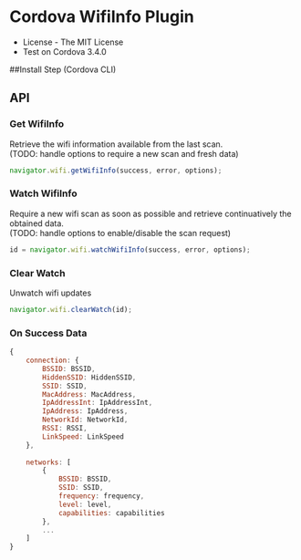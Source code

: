 # Cordova WifiInfo Plugin

* License - The MIT License
* Test on Cordova 3.4.0

##Install Step (Cordova CLI)


## API

### Get WifiInfo

Retrieve the wifi information available from the last scan.  
(TODO: handle options to require a new scan and fresh data)

```javascript
navigator.wifi.getWifiInfo(success, error, options);
```

### Watch WifiInfo

Require a new wifi scan as soon as possible and
retrieve continuatively the obtained data.  
(TODO: handle options to enable/disable the scan request)

```javascript
id = navigator.wifi.watchWifiInfo(success, error, options);
```

### Clear Watch

Unwatch wifi updates

```javascript
navigator.wifi.clearWatch(id);
```

### On Success Data

```javascript
{
	connection: {
		BSSID: BSSID,
		HiddenSSID: HiddenSSID,
		SSID: SSID,
		MacAddress: MacAddress,
		IpAddressInt: IpAddressInt,
		IpAddress: IpAddress,
		NetworkId: NetworkId,
		RSSI: RSSI,
		LinkSpeed: LinkSpeed
	},
	
	networks: [
		{
			BSSID: BSSID,
			SSID: SSID,
			frequency: frequency,
			level: level,
			capabilities: capabilities
		},
		...
	]
}

